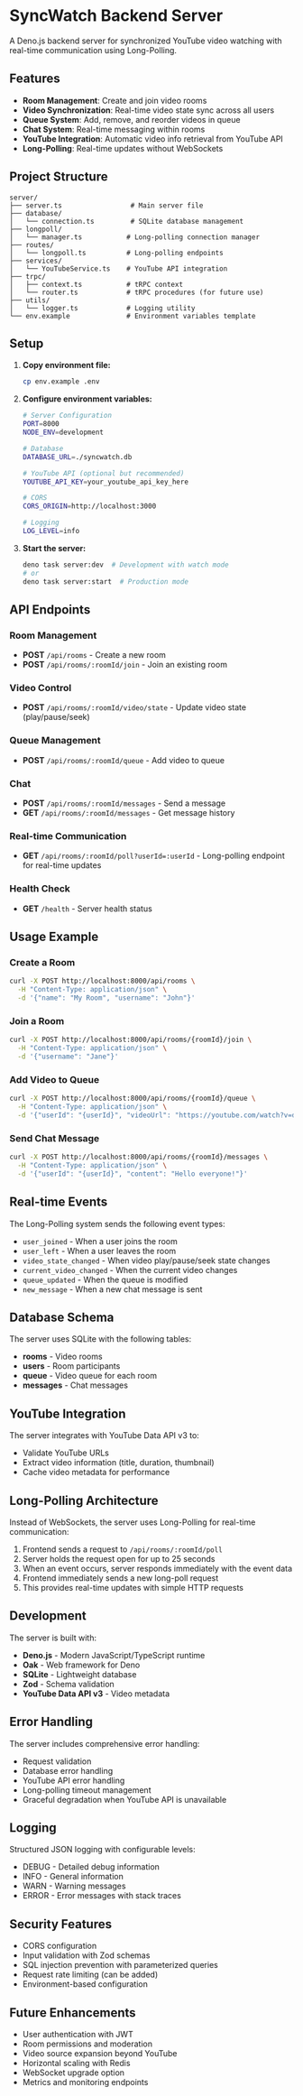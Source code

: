 # SyncWatch Backend Server

A Deno.js backend server for synchronized YouTube video watching with real-time communication using Long-Polling.

## Features

-   **Room Management**: Create and join video rooms
-   **Video Synchronization**: Real-time video state sync across all users
-   **Queue System**: Add, remove, and reorder videos in queue
-   **Chat System**: Real-time messaging within rooms
-   **YouTube Integration**: Automatic video info retrieval from YouTube API
-   **Long-Polling**: Real-time updates without WebSockets

## Project Structure

```
server/
├── server.ts                 # Main server file
├── database/
│   └── connection.ts         # SQLite database management
├── longpoll/
│   └── manager.ts           # Long-polling connection manager
├── routes/
│   └── longpoll.ts          # Long-polling endpoints
├── services/
│   └── YouTubeService.ts    # YouTube API integration
├── trpc/
│   ├── context.ts           # tRPC context
│   └── router.ts            # tRPC procedures (for future use)
├── utils/
│   └── logger.ts            # Logging utility
└── env.example              # Environment variables template
```

## Setup

1. **Copy environment file:**

    ```bash
    cp env.example .env
    ```

2. **Configure environment variables:**

    ```bash
    # Server Configuration
    PORT=8000
    NODE_ENV=development

    # Database
    DATABASE_URL=./syncwatch.db

    # YouTube API (optional but recommended)
    YOUTUBE_API_KEY=your_youtube_api_key_here

    # CORS
    CORS_ORIGIN=http://localhost:3000

    # Logging
    LOG_LEVEL=info
    ```

3. **Start the server:**
    ```bash
    deno task server:dev  # Development with watch mode
    # or
    deno task server:start  # Production mode
    ```

## API Endpoints

### Room Management

-   **POST** `/api/rooms` - Create a new room
-   **POST** `/api/rooms/:roomId/join` - Join an existing room

### Video Control

-   **POST** `/api/rooms/:roomId/video/state` - Update video state (play/pause/seek)

### Queue Management

-   **POST** `/api/rooms/:roomId/queue` - Add video to queue

### Chat

-   **POST** `/api/rooms/:roomId/messages` - Send a message
-   **GET** `/api/rooms/:roomId/messages` - Get message history

### Real-time Communication

-   **GET** `/api/rooms/:roomId/poll?userId=:userId` - Long-polling endpoint for real-time updates

### Health Check

-   **GET** `/health` - Server health status

## Usage Example

### Create a Room

```bash
curl -X POST http://localhost:8000/api/rooms \
  -H "Content-Type: application/json" \
  -d '{"name": "My Room", "username": "John"}'
```

### Join a Room

```bash
curl -X POST http://localhost:8000/api/rooms/{roomId}/join \
  -H "Content-Type: application/json" \
  -d '{"username": "Jane"}'
```

### Add Video to Queue

```bash
curl -X POST http://localhost:8000/api/rooms/{roomId}/queue \
  -H "Content-Type: application/json" \
  -d '{"userId": "{userId}", "videoUrl": "https://youtube.com/watch?v=dQw4w9WgXcQ"}'
```

### Send Chat Message

```bash
curl -X POST http://localhost:8000/api/rooms/{roomId}/messages \
  -H "Content-Type: application/json" \
  -d '{"userId": "{userId}", "content": "Hello everyone!"}'
```

## Real-time Events

The Long-Polling system sends the following event types:

-   `user_joined` - When a user joins the room
-   `user_left` - When a user leaves the room
-   `video_state_changed` - When video play/pause/seek state changes
-   `current_video_changed` - When the current video changes
-   `queue_updated` - When the queue is modified
-   `new_message` - When a new chat message is sent

## Database Schema

The server uses SQLite with the following tables:

-   **rooms** - Video rooms
-   **users** - Room participants
-   **queue** - Video queue for each room
-   **messages** - Chat messages

## YouTube Integration

The server integrates with YouTube Data API v3 to:

-   Validate YouTube URLs
-   Extract video information (title, duration, thumbnail)
-   Cache video metadata for performance

## Long-Polling Architecture

Instead of WebSockets, the server uses Long-Polling for real-time communication:

1. Frontend sends a request to `/api/rooms/:roomId/poll`
2. Server holds the request open for up to 25 seconds
3. When an event occurs, server responds immediately with the event data
4. Frontend immediately sends a new long-poll request
5. This provides real-time updates with simple HTTP requests

## Development

The server is built with:

-   **Deno.js** - Modern JavaScript/TypeScript runtime
-   **Oak** - Web framework for Deno
-   **SQLite** - Lightweight database
-   **Zod** - Schema validation
-   **YouTube Data API v3** - Video metadata

## Error Handling

The server includes comprehensive error handling:

-   Request validation
-   Database error handling
-   YouTube API error handling
-   Long-polling timeout management
-   Graceful degradation when YouTube API is unavailable

## Logging

Structured JSON logging with configurable levels:

-   DEBUG - Detailed debug information
-   INFO - General information
-   WARN - Warning messages
-   ERROR - Error messages with stack traces

## Security Features

-   CORS configuration
-   Input validation with Zod schemas
-   SQL injection prevention with parameterized queries
-   Request rate limiting (can be added)
-   Environment-based configuration

## Future Enhancements

-   User authentication with JWT
-   Room permissions and moderation
-   Video source expansion beyond YouTube
-   Horizontal scaling with Redis
-   WebSocket upgrade option
-   Metrics and monitoring endpoints
